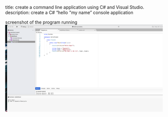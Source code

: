 

title: create a command line application using C# and Visual Studio.
description: create a C# “hello "my name” console application

screenshot of the program running
![](HelloPlanet/SSprogram.png)
